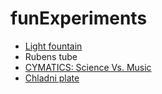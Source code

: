 # funExperiments

- [Light fountain](https://en.wikipedia.org/wiki/Optical_fiber#/media/File:DanielColladon%27s_Lightfountain_or_Lightpipe,LaNature(magazine),1884.JPG)
- Rubens tube
- [CYMATICS: Science Vs. Music](https://www.youtube.com/watch?v=Q3oItpVa9fs)
- [Chladni plate](https://www.instructables.com/id/Easy-Chladni-Plate/)

